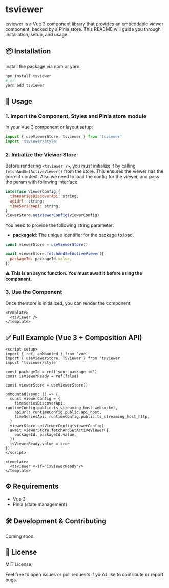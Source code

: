 # tsviewer

tsviewer is a Vue 3 component library that provides an embeddable viewer component, backed by a Pinia store. This README will guide you through installation, setup, and usage.

## **📦 Installation**

Install the package via npm or yarn:

```bash
npm install tsviewer
# or
yarn add tsviewer
```

## **🚀 Usage**

### **1. Import the Component, Styles and Pinia store module**

In your Vue 3 component or layout setup:

```javascript
import { useViewerStore, tsviewer } from 'tsviewer'
import 'tsviewer/style'
```

### **2. Initialize the Viewer Store**

Before rendering `<tsviewer />`, you must initialize it by calling `fetchAndSetActiveViewer()` from the store. This ensures the viewer has the correct context. Also we need to load the config for the viewer, and pass the param with following interface

```javascript
interface ViewerConfig {
  timeseriesDiscoverApi: string;
  apiUrl: string;
  timeSeriesApi: string;
}
viewerStore.setViewerConfig(viewerConfig)
```

You need to provide the following string parameter:
- **packageId**: The unique identifier for the package to load.

```javascript
const viewerStore = useViewerStore()

await viewerStore.fetchAndSetActiveViewer({
  packageId: packageId.value,
})
```

⚠️ **This is an async function. You must await it before using the component.**

### **3. Use the Component**

Once the store is initialized, you can render the component:

```vue
<template>
  <tsviewer />
</template>
```

## **✅ Full Example (Vue 3 + Composition API)**

```vue
<script setup>
import { ref, onMounted } from 'vue'
import { useViewerStore, TSViewer } from 'tsviewer'
import 'tsviewer/style'

const packageId = ref('your-package-id')
const isViewerReady = ref(false)

const viewerStore = useViewerStore()

onMounted(async () => {
  const viewerConfig = {
    timeseriesDiscoverApi: runtimeConfig.public.ts_streaming_host_websocket,
    apiUrl: runtimeConfig.public.api_host,
    timeSeriesApi: runtimeConfig.public.ts_streaming_host_http,
  }
  viewerStore.setViewerConfig(viewerConfig)
  await viewerStore.fetchAndSetActiveViewer({
    packageId: packageId.value,
  })
  isViewerReady.value = true
})
</script>

<template>
  <tsviewer v-if="isViewerReady"/>
</template>
```

## **⚙️ Requirements**

- Vue 3
- Pinia (state management)

## **🛠️ Development & Contributing**

Coming soon.

## **📄 License**

MIT License.

Feel free to open issues or pull requests if you'd like to contribute or report bugs.
